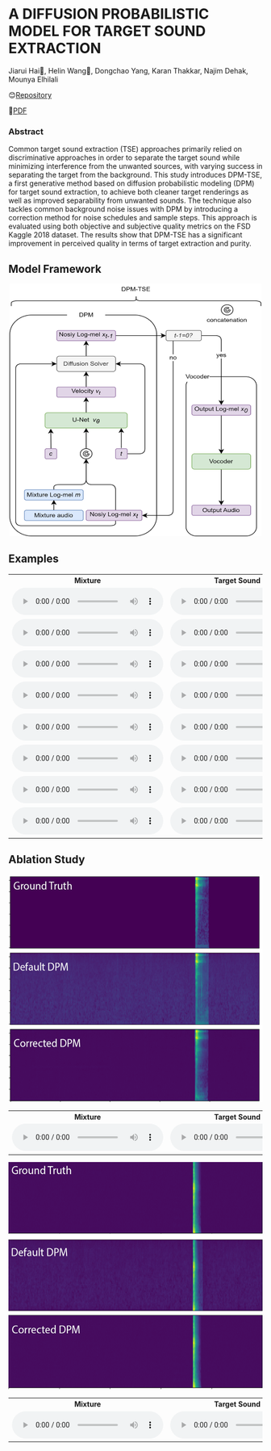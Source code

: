 # A DIFFUSION PROBABILISTIC MODEL FOR TARGET SOUND EXTRACTION

Jiarui Hai🚀, Helin Wang🚀, Dongchao Yang, Karan Thakkar, Najim Dehak, Mounya Elhilali

😊[Repository](https://github.com/haidog-yaqub/DPMTSE/tree/main)

📄[PDF](https://github.com/haidog-yaqub/DPMTSE/tree/main)

### Abstract

Common target sound extraction (TSE) approaches primarily relied on discriminative approaches in order to separate the target sound while minimizing interference from the unwanted sources, with varying success in separating the target from the background. This study introduces DPM-TSE, a first generative method based on diffusion probabilistic modeling (DPM) for target sound extraction, to achieve both cleaner target renderings as well as improved separability from unwanted sounds. The technique also tackles common background noise issues with DPM by introducing a correction method for noise schedules and sample steps. This approach is evaluated using both objective and subjective quality metrics on the FSD Kaggle 2018 dataset. The results show that DPM-TSE has a significant improvement in perceived quality in terms of target extraction and purity.

## Model Framework

<div style="text-align:center;">
  <img src="./media/figures/model.png" alt="Image Description" width="500" height="500" />
</div>

## Examples

<table>
  <tr>
    <th style="text-align: center; vertical-align: middle;">Mixture</th>
    <th style="text-align: center; vertical-align: middle;">Target Sound (GT)</th>
    <th style="text-align: center; vertical-align: middle;">Label</th>
    <th style="text-align: center; vertical-align: middle;">DPM-TSE (Ours)</th>
    <th style="text-align: center; vertical-align: middle;">TSENET</th>
    <th style="text-align: center; vertical-align: middle;">WaveFormer</th>
  </tr>
  <tr>
    <td><audio controls><source src="./media/mixture/Applause_test_1082.wav" type="audio/wav"></audio></td>
    <td><audio controls><source src="./media/gt/Applause_test_1082.wav" type="audio/wav"></audio></td>
    <td style="text-align: center; vertical-align: middle;">Applause</td>
    <td><audio controls><source src="./media/dpm/Applause_test_1082.wav" type="audio/wav"></audio></td>
    <td><audio controls><source src="./media/tsenet/Applause_test_1082.wav" type="audio/wav"></audio></td>
    <td><audio controls><source src="./media/waveformer/Applause_test_1082.wav" type="audio/wav"></audio></td>
  </tr>
  <tr>
    <td><audio controls><source src="./media/mixture/Bark_test_625.wav" type="audio/wav"></audio></td>
    <td><audio controls><source src="./media/gt/Bark_test_625.wav" type="audio/wav"></audio></td>
      <td style="text-align: center; vertical-align: middle;">Bark</td>
    <td><audio controls><source src="./media/dpm/Bark_test_625.wav" type="audio/wav"></audio></td>
    <td><audio controls><source src="./media/tsenet/Bark_test_625.wav" type="audio/wav"></audio></td>
    <td><audio controls><source src="./media/waveformer/Bark_test_625.wav" type="audio/wav"></audio></td>
  </tr>
  <tr>
    <td><audio controls><source src="./media/mixture/Harmonica_test_1423.wav" type="audio/wav"></audio></td>
    <td><audio controls><source src="./media/gt/Harmonica_test_1423.wav" type="audio/wav"></audio></td>
     <td style="text-align: center; vertical-align: middle;">Harmonica</td>
    <td><audio controls><source src="./media/dpm/Harmonica_test_1423.wav" type="audio/wav"></audio></td>
    <td><audio controls><source src="./media/tsenet/Harmonica_test_1423.wav" type="audio/wav"></audio></td>
    <td><audio controls><source src="./media/waveformer/Harmonica_test_1423.wav" type="audio/wav"></audio></td>
  </tr>
  <tr>
    <td><audio controls><source src="./media/mixture/Meow_test_4.wav" type="audio/wav"></audio></td>
    <td><audio controls><source src="./media/gt/Meow_test_4.wav" type="audio/wav"></audio></td>
    <td style="text-align: center; vertical-align: middle;">Cat_Meow</td>
    <td><audio controls><source src="./media/dpm/Meow_test_4.wav" type="audio/wav"></audio></td>
    <td><audio controls><source src="./media/tsenet/Meow_test_4.wav" type="audio/wav"></audio></td>
    <td><audio controls><source src="./media/waveformer/Meow_test_4.wav" type="audio/wav"></audio></td>
  </tr>
  <tr>
    <td><audio controls><source src="./media/mixture/Shatter_test_924.wav" type="audio/wav"></audio></td>
    <td><audio controls><source src="./media/gt/Shatter_test_924.wav" type="audio/wav"></audio></td>
    <td style="text-align: center; vertical-align: middle;">Shatter</td>
    <td><audio controls><source src="./media/dpm/Shatter_test_924.wav" type="audio/wav"></audio></td>
    <td><audio controls><source src="./media/tsenet/Shatter_test_924.wav" type="audio/wav"></audio></td>
    <td><audio controls><source src="./media/waveformer/Shatter_test_924.wav" type="audio/wav"></audio></td>
  </tr>
  <tr>
    <td><audio controls><source src="./media/mixture/Snare_drum_test_844.wav" type="audio/wav"></audio></td>
    <td><audio controls><source src="./media/gt/Snare_drum_test_844.wav" type="audio/wav"></audio></td>
    <td style="text-align: center; vertical-align: middle;">Snare_Drum</td>
    <td><audio controls><source src="./media/dpm/Snare_drum_test_844.wav" type="audio/wav"></audio></td>
    <td><audio controls><source src="./media/tsenet/Snare_drum_test_844.wav" type="audio/wav"></audio></td>
    <td><audio controls><source src="./media/waveformer/Snare_drum_test_844.wav" type="audio/wav"></audio></td>
  </tr>
  <tr>
    <td><audio controls><source src="./media/mixture/Squeak_test_797.wav" type="audio/wav"></audio></td>
    <td><audio controls><source src="./media/gt/Squeak_test_797.wav" type="audio/wav"></audio></td>
     <td style="text-align: center; vertical-align: middle;">Squeak</td>
    <td><audio controls><source src="./media/dpm/Squeak_test_797.wav" type="audio/wav"></audio></td>
    <td><audio controls><source src="./media/tsenet/Squeak_test_797.wav" type="audio/wav"></audio></td>
    <td><audio controls><source src="./media/waveformer/Squeak_test_797.wav" type="audio/wav"></audio></td>
  </tr>
  <tr>
    <td><audio controls><source src="./media/mixture/Writing_test_1374.wav" type="audio/wav"></audio></td>
    <td><audio controls><source src="./media/gt/Writing_test_1374.wav" type="audio/wav"></audio></td>
     <td style="text-align: center; vertical-align: middle;">Writing</td>
    <td><audio controls><source src="./media/dpm/Writing_test_1374.wav" type="audio/wav"></audio></td>
    <td><audio controls><source src="./media/tsenet/Writing_test_1374.wav" type="audio/wav"></audio></td>
    <td><audio controls><source src="./media/waveformer/Writing_test_1374.wav" type="audio/wav"></audio></td>
  </tr>
  <!-- Repeat the above rows for additional audio samples -->
</table>



## Ablation Study

<div style="text-align:center;">
  <img src="./media/figures/ablation_1561.png" alt="Image Description" width="650" height="450" />
</div>
<table>
  <tr>
    <th style="text-align: center; vertical-align: middle;">Mixture</th>
    <th style="text-align: center; vertical-align: middle;">Target Sound (GT)</th>
    <th style="text-align: center; vertical-align: middle;">Label</th>
    <th style="text-align: center; vertical-align: middle;">Default DPM</th>
    <th style="text-align: center; vertical-align: middle;">Corrected DPM</th>
  </tr>
  <tr>
    <td><audio controls><source src="./media/ablation/gt/mixture_test_1561.wav" type="audio/wav"></audio></td>
    <td><audio controls><source src="./media/ablation/gt/test_1561.wav" type="audio/wav"></audio></td>
    <td style="text-align: center; vertical-align: middle;">Tambourine (Instrument)</td>
    <td><audio controls><source src="./media/ablation/n_dpm/pred_test_1561.wav" type="audio/wav"></audio></td>
    <td><audio controls><source src="./media/ablation/v_dpm/pred_test_1561.wav" type="audio/wav"></audio></td>
  </tr>
</table>
<div style="text-align:center;">
  <img src="./media/figures/ablation_886.png" alt="Image Description" width="650" height="450" />
</div>

<table>
  <tr>
    <th style="text-align: center; vertical-align: middle;">Mixture</th>
    <th style="text-align: center; vertical-align: middle;">Target Sound (GT)</th>
    <th style="text-align: center; vertical-align: middle;">Label</th>
    <th style="text-align: center; vertical-align: middle;">Default DPM</th>
    <th style="text-align: center; vertical-align: middle;">Corrected DPM</th>
  </tr>
  <tr>
    <td><audio controls><source src="./media/ablation/gt/mixture_test_886.wav" type="audio/wav"></audio></td>
    <td><audio controls><source src="./media/ablation/gt/test_886.wav" type="audio/wav"></audio></td>
    <td style="text-align: center; vertical-align: middle;">Finger_Snapping</td>
    <td><audio controls><source src="./media/ablation/n_dpm/pred_test_886.wav" type="audio/wav"></audio></td>
    <td><audio controls><source src="./media/ablation/v_dpm/pred_test_886.wav" type="audio/wav"></audio></td>
  </tr>
</table>

